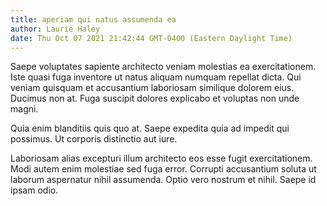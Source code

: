 ```yaml
---
title: aperiam qui natus assumenda ea
author: Laurie Haley
date: Thu Oct 07 2021 21:42:44 GMT-0400 (Eastern Daylight Time)
---
```

Saepe voluptates sapiente architecto veniam molestias ea exercitationem. Iste quasi fuga inventore ut natus aliquam numquam repellat dicta. Qui veniam quisquam et accusantium laboriosam similique dolorem eius. Ducimus non at. Fuga suscipit dolores explicabo et voluptas non unde magni.

 Quia enim blanditiis quis quo at. Saepe expedita quia ad impedit qui possimus. Ut corporis distinctio aut iure.

 Laboriosam alias excepturi illum architecto eos esse fugit exercitationem. Modi autem enim molestiae sed fuga error. Corrupti accusantium soluta ut laborum aspernatur nihil assumenda. Optio vero nostrum et nihil. Saepe id ipsam odio.